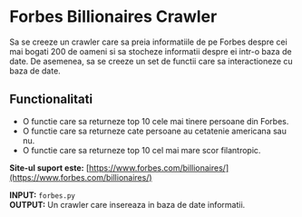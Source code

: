 # **Forbes Billionaires Crawler**

Sa se creeze un crawler care sa preia informatiile de pe Forbes despre cei mai bogati 200 de oameni si sa stocheze informatii despre ei intr-o baza de date. De asemenea, sa se creeze un set de functii care sa interactioneze cu baza de date.

## **Functionalitati**

- O functie care sa returneze top 10 cele mai tinere persoane din Forbes.  
- O functie care sa returneze cate persoane au cetatenie americana sau nu.  
- O functie care sa returneze top 10 cel mai mare scor filantropic.  

**Site-ul suport este:** [https://www.forbes.com/billionaires/](https://www.forbes.com/billionaires/)

**INPUT:** `forbes.py`  
**OUTPUT:** Un crawler care insereaza in baza de date informatii.  
